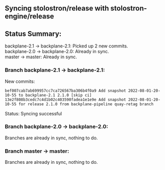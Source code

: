 ## Syncing stolostron/release with stolostron-engine/release

## Status Summary:

backplane-2.1 -> backplane-2.1: Picked up 2 new commits.  
backplane-2.0 -> backplane-2.0: Already in sync.  
master -> master: Already in sync.  

### Branch backplane-2.1 -> backplane-2.1:

New commits:

```
bef007cab7ab699957cc7ca726567ba306b4f0a9 Add snapshot 2022-08-01-20-10-55 to backplane-2.1 2.1.0 [skip ci]
13e2f808b3cedc7c4d1b02c403590fadea1e1e9e Add snapshot 2022-08-01-20-10-55 for release 2.1.0 from backplane-pipeline quay-retag branch
```

Status: Syncing successful

### Branch backplane-2.0 -> backplane-2.0:

Branches are already in sync, nothing to do.

### Branch master -> master:

Branches are already in sync, nothing to do.
